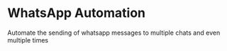 # WhatsApp Automation

Automate the sending of whatsapp messages to multiple chats and even multiple times